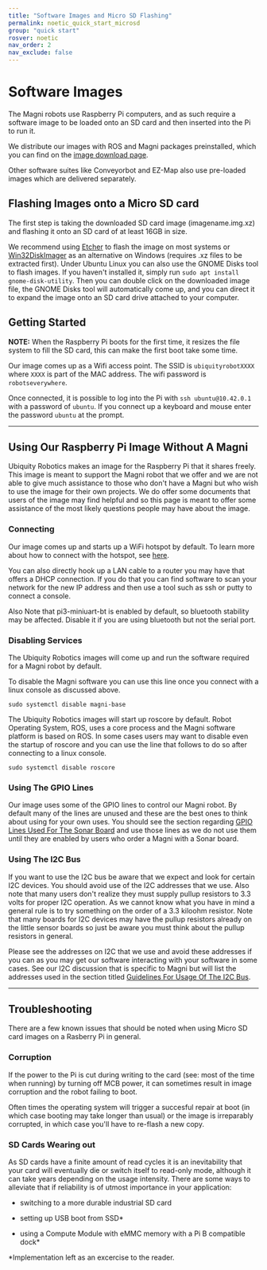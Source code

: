 ```yaml
---
title: "Software Images and Micro SD Flashing"
permalink: noetic_quick_start_microsd
group: "quick start"
rosver: noetic
nav_order: 2
nav_exclude: false
--- 
```


# Software Images

The Magni robots use Raspberry Pi computers, and as such require a software image to be loaded onto an SD card and then inserted into the Pi to run it.

We distribute our images with ROS and Magni packages preinstalled, which you can find on the [image download page](noetic_pi_image_downloads).

Other software suites like Conveyorbot and EZ-Map also use pre-loaded images which are delivered separately.

## Flashing Images onto a Micro SD card

The first step is taking the downloaded SD card image (imagename.img.xz) and flashing it onto an SD card of at least 16GB in size. 

We recommend using [Etcher](https://www.balena.io/etcher/) to flash the image on most systems or [Win32DiskImager](https://win32diskimager.download/) as an alternative on Windows (requires .xz files to be extracted first). Under Ubuntu Linux you can also use the GNOME Disks tool to flash images. If you haven't installed it, simply run `sudo apt install gnome-disk-utility`. Then you can double click on the downloaded image file, the GNOME Disks tool will automatically come up, and you can direct it to expand the image onto an SD card drive attached to your computer.


## Getting Started

**NOTE:** When the Raspberry Pi boots for the first time, it resizes the file system to fill the SD card, this can make the first boot take some time.

Our image comes up as a Wifi access point. The SSID is `ubiquityrobotXXXX` where `XXXX` is part of the MAC address. The wifi password is `robotseverywhere`.

Once connected, it is possible to log into the Pi with `ssh ubuntu@10.42.0.1` with a password of `ubuntu`. If you connect up a keyboard and mouse enter the password `ubuntu` at the prompt.

<hr>

## Using Our Raspberry Pi Image Without A Magni

Ubiquity Robotics makes an image for the Raspberry Pi that it
shares freely. This image is meant to support the Magni
robot that we offer and we are not able to give much
assistance to those who don't have a Magni but who wish to use the image for their own projects.
We do offer some documents that
users of the image may find helpful and so this page is
meant to offer some assistance of the most likely questions
people may have about the image.


### Connecting
Our image comes up and starts up a WiFi hotspot by default.
To learn more about how to connect with the hotspot, see [here](noetic_quick_start_connecting).

You can also directly hook up a LAN cable to a router you may have that offers a DHCP connection.  If you do that you can find software to scan your network for the new IP address and then use a tool such as  ssh  or  putty to connect a console.

Also Note that pi3-miniuart-bt is enabled by default, so bluetooth stability may be affected. Disable it if you are using bluetooth but not the serial port.

### Disabling Services
The Ubiquity Robotics images will come up and run the software required for a Magni robot by default.

To disable the Magni software you can use this line
once you connect with a linux console as discussed above.

    sudo systemctl disable magni-base

The Ubiquity Robotics images will start up roscore by default. Robot Operating System, ROS, uses a core process and the Magni software platform is based on ROS.
In some cases users may want to disable even the startup of roscore and you can use the line that follows to do so after connecting to a linux console.

    sudo systemctl disable roscore

### Using The GPIO Lines
Our image uses some of the GPIO lines to control our
Magni robot. By default many of the lines are
unused and these are the best ones to think about
using for your own uses. You should see the section
regarding [GPIO Lines Used For The Sonar Board](noetic_overview_raspberrypi#gpio-lines) and
use those lines as we do not use them until they are
enabled by users who order a Magni with a Sonar board.

### Using The I2C Bus
If you want to use the I2C bus be aware that
we expect and look for certain I2C devices. You should avoid
use of the I2C addresses that we use.  Also note that many
users don't realize they must supply pullup resistors to 3.3 volts
for proper I2C operation.  As we cannot know what you have
in mind a general rule is to try something on the order of
a 3.3 kiloohm resistor.  Note that many boards for I2C
devices may have the pullup resistors already on the
little sensor boards so just be aware you must think about
the pullup resistors in general.

Please see the addresses on I2C that we use and avoid
these addresses if you can as you may get our software
interacting with your software in some cases. See our
I2C discussion that is specific to Magni but will list
the addresses used in the section titled  [Guidelines For
Usage Of The I2C Bus](noetic_quick_start_tips_and_tricks#guidelines-for-usage-of-the-i2c-bus).

<hr>

## Troubleshooting

There are a few known issues that should be noted when using Micro SD card images on a Rasberry Pi in general.

### Corruption

If the power to the Pi is cut during writing to the card (see: most of the time when running) by turning off MCB power, it can sometimes result in image corruption and the robot failing to boot. 

Often times the operating system will trigger a succesful repair at boot (in which case booting may take longer than usual) or the image is irreparably corrupted, in which case you'll have to re-flash a new copy.

### SD Cards Wearing out

As SD cards have a finite amount of read cycles it is an inevitability that your card will eventually die or switch itself to read-only mode, although it can take years depending on the usage intensity. There are some ways to alleviate that if reliability is of utmost importance in your application:

- switching to a more durable industrial SD card

- setting up USB boot from SSD*

- using a Compute Module with eMMC memory with a Pi B compatible dock*


\*Implementation left as an excercise to the reader.
